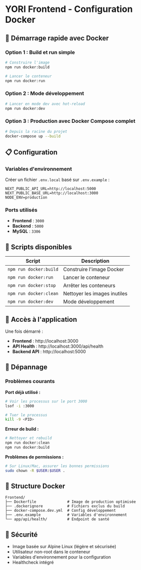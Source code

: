 # YORI Frontend - Configuration Docker

## 🐳 Démarrage rapide avec Docker

### Option 1 : Build et run simple
```bash
# Construire l'image
npm run docker:build

# Lancer le conteneur
npm run docker:run
```

### Option 2 : Mode développement
```bash
# Lancer en mode dev avec hot-reload
npm run docker:dev
```

### Option 3 : Production avec Docker Compose complet
```bash
# Depuis la racine du projet
docker-compose up --build
```

## 📋 Configuration

### Variables d'environnement

Créer un fichier `.env.local` basé sur `.env.example` :

```env
NEXT_PUBLIC_API_URL=http://localhost:5000
NEXT_PUBLIC_BASE_URL=http://localhost:3000
NODE_ENV=production
```

### Ports utilisés
- **Frontend** : `3000`
- **Backend** : `5000` 
- **MySQL** : `3306`

## 🔧 Scripts disponibles

| Script | Description |
|--------|-------------|
| `npm run docker:build` | Construire l'image Docker |
| `npm run docker:run` | Lancer le conteneur |
| `npm run docker:stop` | Arrêter les conteneurs |
| `npm run docker:clean` | Nettoyer les images inutiles |
| `npm run docker:dev` | Mode développement |

## 🚀 Accès à l'application

Une fois démarré :
- **Frontend** : http://localhost:3000
- **API Health** : http://localhost:3000/api/health
- **Backend API** : http://localhost:5000

## 🐛 Dépannage

### Problèmes courants

**Port déjà utilisé :**
```bash
# Voir les processus sur le port 3000
lsof -i :3000

# Tuer le processus
kill -9 <PID>
```

**Erreur de build :**
```bash
# Nettoyer et rebuild
npm run docker:clean
npm run docker:build
```

**Problèmes de permissions :**
```bash
# Sur Linux/Mac, assurer les bonnes permissions
sudo chown -R $USER:$USER .
```

## 📁 Structure Docker

```
Frontend/
├── Dockerfile              # Image de production optimisée
├── .dockerignore           # Fichiers exclus du build
├── docker-compose.dev.yml  # Config développement
├── .env.example            # Variables d'environnement
└── app/api/health/         # Endpoint de santé
```

## 🔐 Sécurité

- Image basée sur Alpine Linux (légère et sécurisée)
- Utilisateur non-root dans le conteneur
- Variables d'environnement pour la configuration
- Healthcheck intégré

